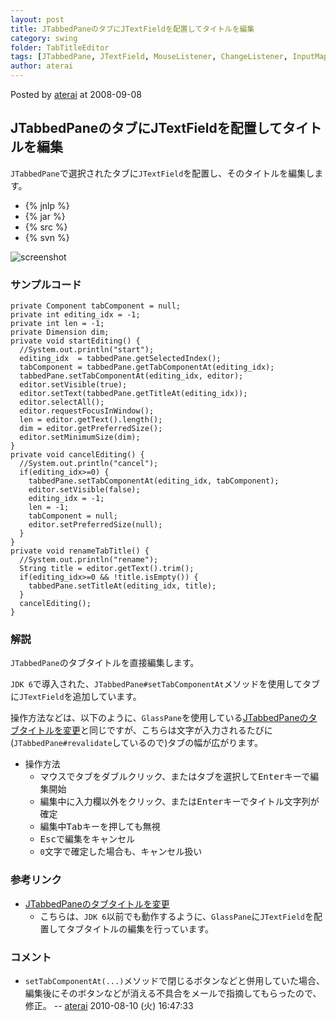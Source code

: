 ```yaml
---
layout: post
title: JTabbedPaneのタブにJTextFieldを配置してタイトルを編集
category: swing
folder: TabTitleEditor
tags: [JTabbedPane, JTextField, MouseListener, ChangeListener, InputMap, ActionMap]
author: aterai
---
```


Posted by [aterai](http://terai.xrea.jp/aterai.html) at 2008-09-08

## JTabbedPaneのタブにJTextFieldを配置してタイトルを編集
`JTabbedPane`で選択されたタブに`JTextField`を配置し、そのタイトルを編集します。

- {% jnlp %}
- {% jar %}
- {% src %}
- {% svn %}

<!-- dummy comment line for breaking list -->

![screenshot](https://lh5.googleusercontent.com/_9Z4BYR88imo/TQTU43AZWdI/AAAAAAAAAmw/6klnGPa4D9o/s800/TabTitleEditor.png)

### サンプルコード
<pre class="prettyprint"><code>private Component tabComponent = null;
private int editing_idx = -1;
private int len = -1;
private Dimension dim;
private void startEditing() {
  //System.out.println("start");
  editing_idx  = tabbedPane.getSelectedIndex();
  tabComponent = tabbedPane.getTabComponentAt(editing_idx);
  tabbedPane.setTabComponentAt(editing_idx, editor);
  editor.setVisible(true);
  editor.setText(tabbedPane.getTitleAt(editing_idx));
  editor.selectAll();
  editor.requestFocusInWindow();
  len = editor.getText().length();
  dim = editor.getPreferredSize();
  editor.setMinimumSize(dim);
}
private void cancelEditing() {
  //System.out.println("cancel");
  if(editing_idx&gt;=0) {
    tabbedPane.setTabComponentAt(editing_idx, tabComponent);
    editor.setVisible(false);
    editing_idx = -1;
    len = -1;
    tabComponent = null;
    editor.setPreferredSize(null);
  }
}
private void renameTabTitle() {
  //System.out.println("rename");
  String title = editor.getText().trim();
  if(editing_idx&gt;=0 &amp;&amp; !title.isEmpty()) {
    tabbedPane.setTitleAt(editing_idx, title);
  }
  cancelEditing();
}
</code></pre>

### 解説
`JTabbedPane`のタブタイトルを直接編集します。

`JDK 6`で導入された、`JTabbedPane#setTabComponentAt`メソッドを使用してタブに`JTextField`を追加しています。

操作方法などは、以下のように、`GlassPane`を使用している[JTabbedPaneのタブタイトルを変更](http://terai.xrea.jp/Swing/EditTabTitle.html)と同じですが、こちらは文字が入力されるたびに(`JTabbedPane#revalidate`しているので)タブの幅が広がります。

- 操作方法
    - マウスでタブをダブルクリック、またはタブを選択して<kbd>Enter</kbd>キーで編集開始
    - 編集中に入力欄以外をクリック、または<kbd>Enter</kbd>キーでタイトル文字列が確定
    - 編集中<kbd>Tab</kbd>キーを押しても無視
    - <kbd>Esc</kbd>で編集をキャンセル
    - `0`文字で確定した場合も、キャンセル扱い

<!-- dummy comment line for breaking list -->

### 参考リンク
- [JTabbedPaneのタブタイトルを変更](http://terai.xrea.jp/Swing/EditTabTitle.html)
    - こちらは、`JDK 6`以前でも動作するように、`GlassPane`に`JTextField`を配置してタブタイトルの編集を行っています。

<!-- dummy comment line for breaking list -->

### コメント
- `setTabComponentAt(...)`メソッドで閉じるボタンなどと併用していた場合、編集後にそのボタンなどが消える不具合をメールで指摘してもらったので、修正。 -- [aterai](http://terai.xrea.jp/aterai.html) 2010-08-10 (火) 16:47:33

<!-- dummy comment line for breaking list -->

